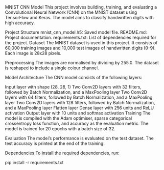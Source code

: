 MNIST CNN Model
This project involves building, training, and evaluating a Convolutional Neural Network (CNN) on the MNIST dataset using TensorFlow and Keras. The model aims to classify handwritten digits with high accuracy.

Project Structure
mnist_cnn_model.h5: Saved model file.
README.md: Project documentation.
requirements.txt: List of dependencies required for the project.
Dataset
The MNIST dataset is used in this project. It consists of 60,000 training images and 10,000 test images of handwritten digits (0-9). Each image is 28x28 pixels.

Preprocessing
The images are normalised by dividing by 255.0. The dataset is reshaped to include a single colour channel.

Model Architecture
The CNN model consists of the following layers:

Input layer with shape (28, 28, 1)
Two Conv2D layers with 32 filters, followed by Batch Normalization, and a MaxPooling layer
Two Conv2D layers with 64 filters, followed by Batch Normalization, and a MaxPooling layer
Two Conv2D layers with 128 filters, followed by Batch Normalization, and a MaxPooling layer
Flatten layer
Dense layer with 256 units and ReLU activation
Output layer with 10 units and softmax activation
Training
The model is compiled with the Adam optimiser, sparse categorical crossentropy loss function, and accuracy as the evaluation metric. The model is trained for 20 epochs with a batch size of 32.

Evaluation
The model’s performance is evaluated on the test dataset. The test accuracy is printed at the end of the training.

Dependencies
To install the required dependencies, run:

pip install -r requirements.txt
